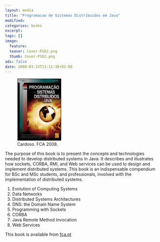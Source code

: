 ```yaml
---
layout: media
title: "Programacao de Sistemas Distribuidos em Java"
modified:
categories: books
excerpt:
tags: []
image:
  feature:
  teaser: Cover-PSDJ.png
  thumb: Cover-PSDJ.png
ads: false
date: 2008-03-15T13:11:38+02:00
---
```


<figure>
	<img src="/images/Cover-PSDJ.png">
	<figcaption>Cardoso. FCA 2008.</figcaption>
</figure>

The purpose of this book is to present the concepts and technologies needed to develop distributed systems in Java. It describes and illustrates how sockets, CORBA, RMI, and Web services can be used to design and implement distributed systems. This book is an indispensable compendium for BSc and MSc students, and professionals, involved with the implementation of distributed systems. 

1. Evolution of Computing Systems 
2. Data Networks 
3. Distributed Systems Architectures 
4. DNS: the Domain Name System 
5. Programming with Sockets 
6. CORBA 
7. Java Remote Method Invocation 
8. Web Services

This book is available from [fca.pt](https://www.fca.pt/cgi-bin/fca_main.cgi/?op=2&isbn=978-972-722-601-6 "Programacao de Sistemas Distribuidos em Java")
